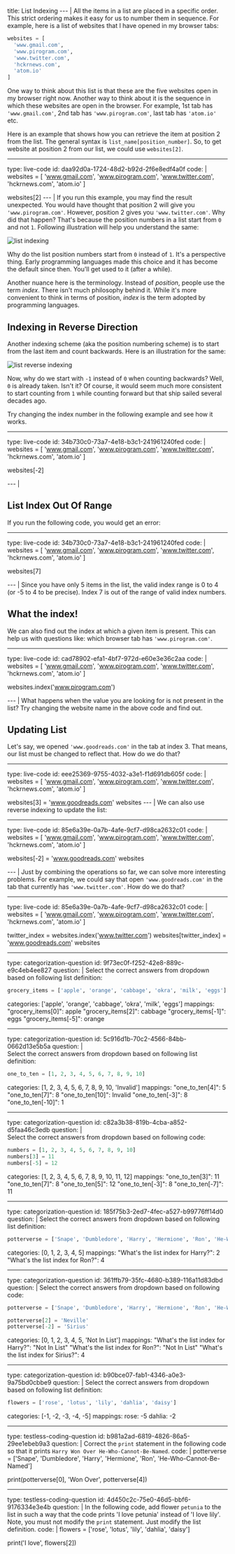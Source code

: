 title: List Indexing
--- |
  All the items in a list are placed in a specific order. This strict ordering makes it easy for us to number them in sequence. For example, here is a list of websites that I have opened in my browser tabs:

  ```Python
  websites = [
    'www.gmail.com',
    'www.pirogram.com',
    'www.twitter.com',
    'hckrnews.com',
    'atom.io'
  ]
  ```

  One way to think about this list is that these are the five websites open in my browser right now. Another way to think about it is the sequence in which these websites are open in the browser. For example, 1st tab has `'www.gmail.com'`, 2nd tab has `'www.pirogram.com'`, last tab has `'atom.io'` etc.

  Here is an example that shows how you can retrieve the item at position 2 from the list. The general syntax is `list_name[position_number]`. So, to get website at position 2 from our list, we could use `websites[2]`.

---
type: live-code
id: daa92d0a-1724-48d2-b92d-2f6e8edf4a0f
code: |
  websites = [
    'www.gmail.com',
    'www.pirogram.com',
    'www.twitter.com',
    'hckrnews.com',
    'atom.io'
  ]

  websites[2]
--- |
  If you run this example, you may find the result unexpected. You would have thought that position 2 will give you `'www.pirogram.com'`. However, position 2 gives you `'www.twitter.com'`. Why did that happen? That's because the position numbers in a list start from `0` and not `1`. Following illustration will help you understand the same:

  ![list indexing](assets/img/list-indexing.svg)

  Why do the list position numbers start from `0` instead of `1`. It's a perspective thing. Early programming languages made this choice and it has become the default since then. You'll get used to it (after a while).

  Another nuance here is the terminology. Instead of _position_, people use the term _index_. There isn't much philosophy behind it. While it's more convenient to think in terms of position, _index_ is the term adopted by programming languages.

  ## Indexing in Reverse Direction
  Another indexing scheme (aka the position numbering scheme) is to start from the last item and count backwards. Here is an illustration for the same:

  ![list reverse indexing](assets/img/list-reverse-indexing.png)

  Now, why do we start with `-1` instead of `0` when counting backwards? Well, `0` is already taken. Isn't it? Of course, it would seem much more consistent to start counting from `1` while counting forward but that ship sailed several decades ago.

  Try changing the index number in the following example and see how it works.

---
type: live-code
id: 34b730c0-73a7-4e18-b3c1-241961240fed
code: |
  websites = [
    'www.gmail.com',
    'www.pirogram.com',
    'www.twitter.com',
    'hckrnews.com',
    'atom.io'
  ]

  websites[-2]

--- |

  ## List Index Out Of Range

  If you run the following code, you would get an error:

---
type: live-code
id: 34b730c0-73a7-4e18-b3c1-241961240fed
code: |
  websites = [
    'www.gmail.com',
    'www.pirogram.com',
    'www.twitter.com',
    'hckrnews.com',
    'atom.io'
  ]

  websites[7]

--- |
  Since you have only 5 items in the list, the valid index range is 0 to 4 (or -5 to 4 to be precise). Index 7 is out of the range of valid index numbers.

  ## What the index!

  We can also find out the index at which a given item is present. This can help us with questions like: which browser tab has `'www.pirogram.com'`.

---
type: live-code
id: cad78902-efa1-4bf7-972d-e60e3e36c2aa
code: |
  websites = [
    'www.gmail.com',
    'www.pirogram.com',
    'www.twitter.com',
    'hckrnews.com',
    'atom.io'
  ]

  websites.index('www.pirogram.com')

--- |
  What happens when the value you are looking for is not present in the list? Try changing the website name in the above code and find out.

  ## Updating List

  Let's say, we opened `'www.goodreads.com'` in the tab at index 3. That means, our list must be changed to reflect that. How do we do that?

---
type: live-code
id: eee25369-9755-4032-a3e1-f1d691db605f
code: |
  websites = [
    'www.gmail.com',
    'www.pirogram.com',
    'www.twitter.com',
    'hckrnews.com',
    'atom.io'
  ]

  websites[3] = 'www.goodreads.com'
  websites
--- |
  We can also use reverse indexing to update the list:

---
type: live-code
id: 85e6a39e-0a7b-4afe-9cf7-d98ca2632c01
code: |
  websites = [
    'www.gmail.com',
    'www.pirogram.com',
    'www.twitter.com',
    'hckrnews.com',
    'atom.io'
  ]

  websites[-2] = 'www.goodreads.com'
  websites

--- |
  Just by combining the operations so far, we can solve more interesting problems. For example, we could say that open `'www.goodreads.com'` in the tab that currently has `'www.twitter.com'`. How do we do that?

---
type: live-code
id: 85e6a39e-0a7b-4afe-9cf7-d98ca2632c01
code: |
  websites = [
    'www.gmail.com',
    'www.pirogram.com',
    'www.twitter.com',
    'hckrnews.com',
    'atom.io'
  ]

  twitter_index = websites.index('www.twitter.com')
  websites[twitter_index] = 'www.goodreads.com'
  websites

---
type: categorization-question
id: 9f73ec0f-f252-42e8-889c-e9c4eb4ee827
question: |
  Select the correct answers from dropdown based on following list definition:

  ```python
  grocery_items = ['apple', 'orange', 'cabbage', 'okra', 'milk', 'eggs']
  ```
categories: ['apple', 'orange', 'cabbage', 'okra', 'milk', 'eggs']
mappings:
  "grocery_items[0]": apple
  "grocery_items[2]": cabbage
  "grocery_items[-1]": eggs
  "grocery_items[-5]": orange

---
type: categorization-question
id: 5c916d1b-70c2-4566-84bb-0662d13e5b5a
question: |  
  Select the correct answers from dropdown based on following list definition:

  ```python
  one_to_ten = [1, 2, 3, 4, 5, 6, 7, 8, 9, 10]
  ```
categories: [1, 2, 3, 4, 5, 6, 7, 8, 9, 10, 'Invalid']
mappings:
  "one_to_ten[4]": 5
  "one_to_ten[7]": 8
  "one_to_ten[10]": Invalid
  "one_to_ten[-3]": 8
  "one_to_ten[-10]": 1

---
type: categorization-question
id: c82a3b38-819b-4cba-a852-d5faa46c3edb
question: |  
  Select the correct answers from dropdown based on following code:

  ```python
  numbers = [1, 2, 3, 4, 5, 6, 7, 8, 9, 10]
  numbers[3] = 11
  numbers[-5] = 12
  ```
categories: [1, 2, 3, 4, 5, 6, 7, 8, 9, 10, 11, 12]
mappings:
  "one_to_ten[3]": 11
  "one_to_ten[7]": 8
  "one_to_ten[5]": 12
  "one_to_ten[-3]": 8
  "one_to_ten[-7]": 11

---
type: categorization-question
id: 185f75b3-2ed7-4fec-a527-b99776ff14d0
question: |
  Select the correct answers from dropdown based on following list definition:

  ```python
  potterverse = ['Snape', 'Dumbledore', 'Harry', 'Hermione', 'Ron', 'He-Who-Cannot-Be-Named']
  ```
categories: [0, 1, 2, 3, 4, 5]
mappings:
  "What's the list index for Harry?": 2
  "What's the list index for Ron?": 4

---
type: categorization-question
id: 361ffb79-35fc-4680-b389-116a11d83dbd
question: |
  Select the correct answers from dropdown based on following code:

  ```python
  potterverse = ['Snape', 'Dumbledore', 'Harry', 'Hermione', 'Ron', 'He-Who-Cannot-Be-Named']

  potterverse[2] = 'Neville'
  potterverse[-2] = 'Sirius'
  ```
categories: [0, 1, 2, 3, 4, 5, 'Not In List']
mappings:
  "What's the list index for Harry?": "Not In List"
  "What's the list index for Ron?": "Not In List"
  "What's the list index for Sirius?": 4

---
type: categorization-question
id: b90bce07-fab1-4346-a0e3-9a75bd0cbbe9
question: |
  Select the correct answers from dropdown based on following list definition:

  ```python
  flowers = ['rose', 'lotus', 'lily', 'dahlia', 'daisy']
  ```
categories: [-1, -2, -3, -4, -5]
mappings:
  rose: -5
  dahlia: -2

---
type: testless-coding-question
id: b981a2ad-6819-4826-86a5-29ee1ebeb9a3
question: |
  Correct the `print` statement in the following code so that it prints `Harry Won Over He-Who-Cannot-Be-Named`.
code: |
  potterverse = ['Snape', 'Dumbledore', 'Harry', 'Hermione', 'Ron', 'He-Who-Cannot-Be-Named']

  print(potterverse[0], 'Won Over', potterverse[4])

---
type: testless-coding-question
id: 4d450c2c-75e0-46d5-bbf6-9176334e3e4b
question: |
  In the following code, add flower `petunia` to the list in such a way that the code prints 'I love petunia' instead of 'I love lily'. Note, you must not modify the `print` statement. Just modify the list definition.
code: |
  flowers = ['rose', 'lotus', 'lily', 'dahlia', 'daisy']

  print('I love', flowers[2])
